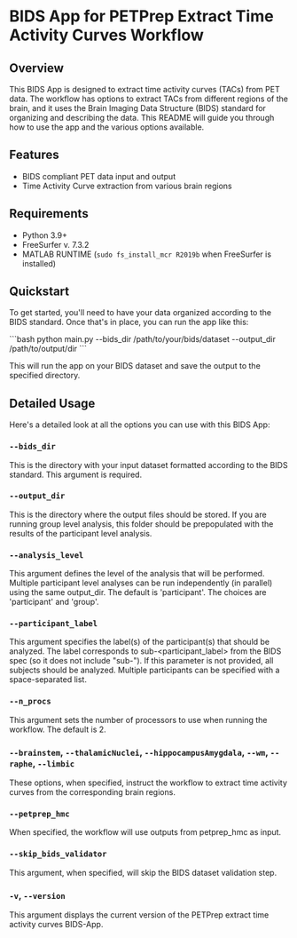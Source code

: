 # BIDS App for PETPrep Extract Time Activity Curves Workflow

## Overview

This BIDS App is designed to extract time activity curves (TACs) from PET data. The workflow has options to extract TACs from different regions of the brain, and it uses the Brain Imaging Data Structure (BIDS) standard for organizing and describing the data. This README will guide you through how to use the app and the various options available.

## Features

  * BIDS compliant PET data input and output
  * Time Activity Curve extraction from various brain regions

## Requirements

  * Python 3.9+
  * FreeSurfer v. 7.3.2
  * MATLAB RUNTIME (`sudo fs_install_mcr R2019b` when FreeSurfer is installed)

## Quickstart

To get started, you'll need to have your data organized according to the BIDS standard. Once that's in place, you can run the app like this:

\```bash
python main.py --bids_dir /path/to/your/bids/dataset --output_dir /path/to/output/dir
\```

This will run the app on your BIDS dataset and save the output to the specified directory.

## Detailed Usage

Here's a detailed look at all the options you can use with this BIDS App:

### `--bids_dir`

This is the directory with your input dataset formatted according to the BIDS standard. This argument is required.

### `--output_dir`

This is the directory where the output files should be stored. If you are running group level analysis, this folder should be prepopulated with the results of the participant level analysis.

### `--analysis_level`

This argument defines the level of the analysis that will be performed. Multiple participant level analyses can be run independently (in parallel) using the same output_dir. The default is 'participant'. The choices are 'participant' and 'group'.

### `--participant_label`

This argument specifies the label(s) of the participant(s) that should be analyzed. The label corresponds to sub-<participant_label> from the BIDS spec (so it does not include "sub-"). If this parameter is not provided, all subjects should be analyzed. Multiple participants can be specified with a space-separated list.

### `--n_procs`

This argument sets the number of processors to use when running the workflow. The default is 2.

### `--brainstem`, `--thalamicNuclei`, `--hippocampusAmygdala`, `--wm`, `--raphe`, `--limbic`

These options, when specified, instruct the workflow to extract time activity curves from the corresponding brain regions.

### `--petprep_hmc`

When specified, the workflow will use outputs from petprep_hmc as input.

### `--skip_bids_validator`

This argument, when specified, will skip the BIDS dataset validation step.

### `-v`, `--version`

This argument displays the current version of the PETPrep extract time activity curves BIDS-App.
